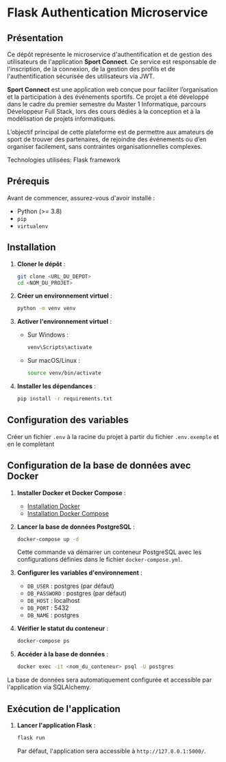 # Flask Authentication Microservice

## Présentation

Ce dépôt représente le microservice d'authentification et de gestion des utilisateurs de l'application **Sport Connect**.
Ce service est responsable de l'inscription, de la connexion, de la gestion des profils et de l'authentification sécurisée des utilisateurs via JWT.

**Sport Connect** est une application web conçue pour faciliter l’organisation et la participation à des événements sportifs.
Ce projet a été développé dans le cadre du premier semestre du Master 1 Informatique, parcours Développeur Full Stack, lors des cours dédiés à la conception et à la modélisation de projets informatiques.

L’objectif principal de cette plateforme est de permettre aux amateurs de sport de trouver des partenaires,
de rejoindre des événements ou d’en organiser facilement, sans contraintes organisationnelles complexes.

Technologies utilisées:
Flask framework

## Prérequis

Avant de commencer, assurez-vous d'avoir installé :
- Python (>= 3.8)
- `pip`
- `virtualenv`

## Installation

1. **Cloner le dépôt** :
   ```sh
   git clone <URL_DU_DEPOT>
   cd <NOM_DU_PROJET>
   ```

2. **Créer un environnement virtuel** :
   ```sh
   python -m venv venv
   ```

3. **Activer l'environnement virtuel** :
   - Sur Windows :
     ```sh
     venv\Scripts\activate
     ```
   - Sur macOS/Linux :
     ```sh
     source venv/bin/activate
     ```

4. **Installer les dépendances** :
   ```sh
   pip install -r requirements.txt
   ```

## Configuration des variables

Créer un fichier `.env` à la racine du projet à partir du fichier `.env.exemple` et en le complètant


## Configuration de la base de données avec Docker

1. **Installer Docker et Docker Compose** :
   - [Installation Docker](https://docs.docker.com/get-docker/)
   - [Installation Docker Compose](https://docs.docker.com/compose/install/)

2. **Lancer la base de données PostgreSQL** :
   ```sh
   docker-compose up -d
   ```
   Cette commande va démarrer un conteneur PostgreSQL avec les configurations définies dans le fichier `docker-compose.yml`.

3. **Configurer les variables d'environnement** :
   - `DB_USER` : postgres (par défaut)
   - `DB_PASSWORD` : postgres (par défaut)
   - `DB_HOST` : localhost
   - `DB_PORT` : 5432
   - `DB_NAME` : postgres

4. **Vérifier le statut du conteneur** :
   ```sh
   docker-compose ps
   ```

5. **Accéder à la base de données** :
   ```sh
   docker exec -it <nom_du_conteneur> psql -U postgres
   ```

La base de données sera automatiquement configurée et accessible par l'application via SQLAlchemy.


## Exécution de l'application

1. **Lancer l'application Flask** :
   ```sh
   flask run
   ```
   Par défaut, l'application sera accessible à `http://127.0.0.1:5000/`.

